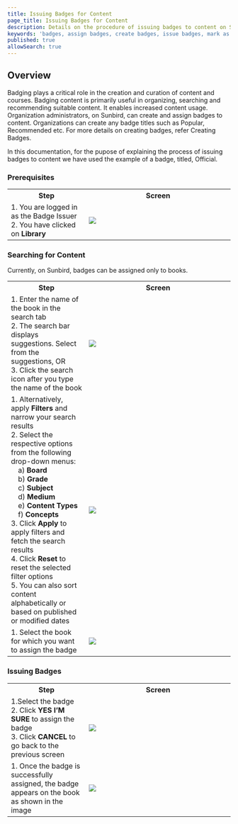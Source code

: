 ```yaml
---
title: Issuing Badges for Content
page_title: Issuing Badges for Content
description: Details on the procedure of issuing badges to content on Sunbird
keywords: 'badges, assign badges, create badges, issue badges, mark as recommneded, mark as popular, mark as official'
published: true
allowSearch: true
---
```


## Overview
Badging plays a critical role in the creation and curation of content and courses. Badging content is primarily useful in
organizing, searching and recommending suitable content. It enables increased content usage. Organization administrators, on Sunbird, can create and assign badges to content. Organizations can create any badge titles such as Popular, Recommended etc. For more details on creating badges, refer Creating Badges.

In this documentation, for the pupose of explaining the process of issuing badges to content we have used the example of a badge, titled, Official.

### Prerequisites 

<table>
  <tr>
    <th style="width:35%;">Step</th>
    <th style="width:65%;">Screen</th>
  </tr>
  <tr>
    <td>1. You are logged in as the Badge Issuer <br>2. You have clicked on <b>Library</b>
    </td>
      <td><img src="features-documentation/images/badging_images/library.png"></td>
  </tr>
  </table>

### Searching for Content

Currently, on Sunbird, badges can be assigned only to books. 
<table>
  <tr>
    <th style="width:35%;">Step</th>
    <th style="width:65%;">Screen</th>
  </tr>
  <tr>
    <td>1. Enter the name of the book in the search tab <br>2. The search bar displays suggestions. Select from the
suggestions, OR <br>3. Click the search icon after you type the name of the book
       </td>
      <td><img src="features-documentation/images/badging_images/search_books.png"></td>
  </tr>
  <tr>
    <td>1. Alternatively, apply <b>Filters</b> and narrow your search results <br>2. Select the respective options from the following
      drop-down menus: <br>&emsp;a) <b>Board</b> <br>&emsp;b) <b>Grade</b> <br>&emsp;c) <b>Subject</b> <br>&emsp;d) <b>Medium</b> <br>&emsp;e) <b>Content Types</b> <br>&emsp;f) <b>Concepts</b> <br>3. Click <b>Apply</b> to apply filters and fetch the search results
      <br>4. Click <b>Reset</b> to reset the selected filter options <br>5. You can also sort content alphabetically or based on published or modified dates
       </td>
      <td><img src="features-documentation/images/badging_images/filter.png"></td>
  </tr>
   <td>1. Select the book for which you want to assign the badge
       </td>
      <td><img src="features-documentation/images/badging_images/search_results.png"></td>
    </table>
<H3>Issuing Badges</H3>
  
  <table>
  <tr>
    <th style="width:35%;">Step</th>
    <th style="width:65%;">Screen</th>
  </tr>
  <tr>
    <td>1.Select the badge <br>2. Click <b>YES I’M SURE</b> to assign the badge <br>3. Click <b>CANCEL</b> to go back
to the previous screen
       </td>
      <td><img src="features-documentation/images/badging_images/select_badge.png"></td>
  </tr>
    <td>1. Once the badge is successfully assigned, the badge appears on the book as shown in the image
       </td>
      <td><img src="features-documentation/images/badging_images/book_with_badge.png"></td>
  
  </table>
 
  
  

